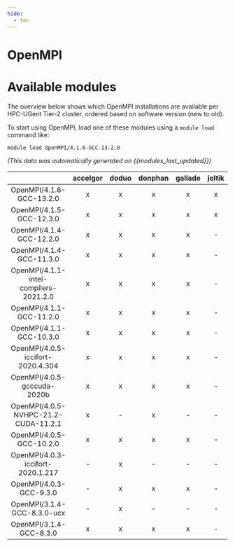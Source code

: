 ```yaml
---
hide:
  - toc
---
```


OpenMPI
=======

# Available modules


The overview below shows which OpenMPI installations are available per HPC-UGent Tier-2 cluster, ordered based on software version (new to old).

To start using OpenMPI, load one of these modules using a `module load` command like:

```shell
module load OpenMPI/4.1.6-GCC-13.2.0
```

*(This data was automatically generated on {{modules_last_updated}})*  

| |accelgor|doduo|donphan|gallade|joltik|shinx|skitty|
| :---: | :---: | :---: | :---: | :---: | :---: | :---: | :---: |
|OpenMPI/4.1.6-GCC-13.2.0|x|x|x|x|x|x|x|
|OpenMPI/4.1.5-GCC-12.3.0|x|x|x|x|x|x|x|
|OpenMPI/4.1.4-GCC-12.2.0|x|x|x|x|-|x|-|
|OpenMPI/4.1.4-GCC-11.3.0|x|x|x|x|-|x|-|
|OpenMPI/4.1.1-intel-compilers-2021.2.0|x|x|x|x|-|-|-|
|OpenMPI/4.1.1-GCC-11.2.0|x|x|x|x|-|-|-|
|OpenMPI/4.1.1-GCC-10.3.0|x|x|x|x|-|-|-|
|OpenMPI/4.0.5-iccifort-2020.4.304|x|x|x|x|-|-|-|
|OpenMPI/4.0.5-gcccuda-2020b|x|x|x|x|-|-|-|
|OpenMPI/4.0.5-NVHPC-21.2-CUDA-11.2.1|x|-|x|-|-|-|-|
|OpenMPI/4.0.5-GCC-10.2.0|x|x|x|x|-|-|-|
|OpenMPI/4.0.3-iccifort-2020.1.217|-|x|-|-|-|-|-|
|OpenMPI/4.0.3-GCC-9.3.0|-|x|x|x|-|-|-|
|OpenMPI/3.1.4-GCC-8.3.0-ucx|-|x|-|-|-|-|-|
|OpenMPI/3.1.4-GCC-8.3.0|x|x|x|x|-|-|-|
